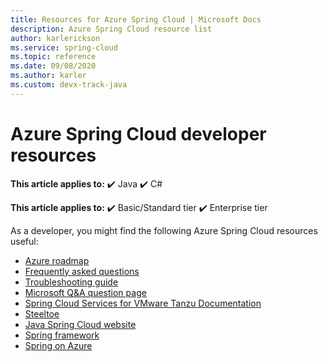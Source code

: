 ```yaml
---
title: Resources for Azure Spring Cloud | Microsoft Docs
description: Azure Spring Cloud resource list
author: karlerickson
ms.service: spring-cloud
ms.topic: reference
ms.date: 09/08/2020
ms.author: karler
ms.custom: devx-track-java
---
```


# Azure Spring Cloud developer resources

**This article applies to:** ✔️ Java ✔️ C#

**This article applies to:** ✔️ Basic/Standard tier ✔️ Enterprise tier

As a developer, you might find the following Azure Spring Cloud resources useful:

* [Azure roadmap](https://azure.microsoft.com/updates)
* [Frequently asked questions](./faq.md)
* [Troubleshooting guide](./troubleshoot.md)
* [Microsoft Q&A question page](/answers/topics/azure-spring-cloud.html)
* [Spring Cloud Services for VMware Tanzu Documentation](https://docs.pivotal.io/spring-cloud-services/1-5/common/index.html)
* [Steeltoe](https://steeltoe.io/)
* [Java Spring Cloud website](https://spring.io/)
* [Spring framework](https://spring.io/projects/spring-cloud-azure)
* [Spring on Azure](/azure/developer/java/spring-framework/)
